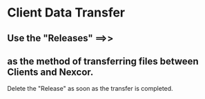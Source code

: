 # Client Data Transfer
## Use the "Releases" ==>> 
## as the method of transferring files between Clients and Nexcor.

Delete the "Release" as soon as the transfer is completed.
